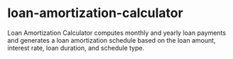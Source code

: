# loan-amortization-calculator
Loan Amortization Calculator computes monthly and yearly loan payments and generates a loan amortization schedule based on the loan amount, interest rate, loan duration, and schedule type.

